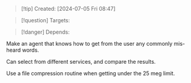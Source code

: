 
>[!tip] Created: [2024-07-05 Fri 08:47]

>[!question] Targets: 

>[!danger] Depends: 

Make an agent that knows how to get from the user any commonly mis-heard words.

Can select from different services, and compare the results.

Use a file compression routine when getting under the 25 meg limit.
